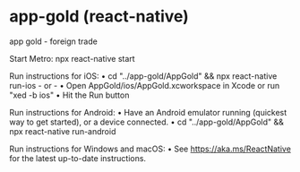 # app-gold (react-native)
app gold - foreign trade 

Start Metro: 
    npx react-native start

Run instructions for iOS:
    • cd "../app-gold/AppGold" && npx react-native run-ios
    - or -
    • Open AppGold/ios/AppGold.xcworkspace in Xcode or run "xed -b ios"
    • Hit the Run button

Run instructions for Android:
    • Have an Android emulator running (quickest way to get started), or a device connected.
    • cd "../app-gold/AppGold" && npx react-native run-android

Run instructions for Windows and macOS:
    • See https://aka.ms/ReactNative for the latest up-to-date instructions.

